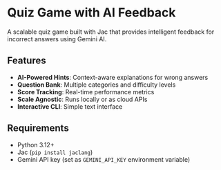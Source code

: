 # Quiz Game with AI Feedback

A scalable quiz game built with Jac that provides intelligent feedback for incorrect answers using Gemini AI.

## Features

- **AI-Powered Hints**: Context-aware explanations for wrong answers
- **Question Bank**: Multiple categories and difficulty levels
- **Score Tracking**: Real-time performance metrics
- **Scale Agnostic**: Runs locally or as cloud APIs
- **Interactive CLI**: Simple text interface

## Requirements

- Python 3.12+
- Jac (`pip install jaclang`)
- Gemini API key (set as `GEMINI_API_KEY` environment variable)

